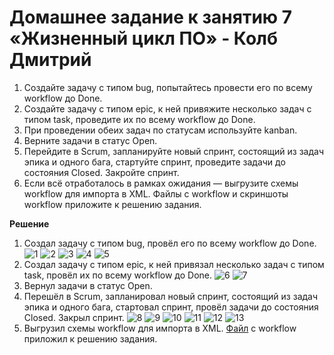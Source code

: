 # Домашнее задание к занятию 7 «Жизненный цикл ПО» - Колб Дмитрий


1. Создайте задачу с типом bug, попытайтесь провести его по всему workflow до Done. 
1. Создайте задачу с типом epic, к ней привяжите несколько задач с типом task, проведите их по всему workflow до Done. 
1. При проведении обеих задач по статусам используйте kanban. 
1. Верните задачи в статус Open.
1. Перейдите в Scrum, запланируйте новый спринт, состоящий из задач эпика и одного бага, стартуйте спринт, проведите задачи до состояния Closed. Закройте спринт.
2. Если всё отработалось в рамках ожидания — выгрузите схемы workflow для импорта в XML. Файлы с workflow и скриншоты workflow приложите к решению задания.


**Решение**
1. Создал задачу с типом bug, провёл его по всему workflow до Done. 
       ![1](https://github.com/Chika1703/Software-lifecycle/blob/main/img/1.jpg)
     ![2](https://github.com/Chika1703/Software-lifecycle/blob/main/img/2.jpg)
     ![3](https://github.com/Chika1703/Software-lifecycle/blob/main/img/3.jpg)
     ![4](https://github.com/Chika1703/Software-lifecycle/blob/main/img/4.jpg)
     ![5](https://github.com/Chika1703/Software-lifecycle/blob/main/img/5.jpg)
2. Создал задачу с типом epic, к ней привязал несколько задач с типом task, провёл их по всему workflow до Done. 
     ![6](https://github.com/Chika1703/Software-lifecycle/blob/main/img/6.jpg)
     ![7](https://github.com/Chika1703/Software-lifecycle/blob/main/img/7.jpg)
3. Вернул задачи в статус Open.
4. Перешёл в Scrum, запланировал новый спринт, состоящий из задач эпика и одного бага, стартовал спринт, провёл задачи до состояния Closed. Закрыл спринт. 
     ![8](https://github.com/Chika1703/Software-lifecycle/blob/main/img/8.jpg)
     ![9](https://github.com/Chika1703/Software-lifecycle/blob/main/img/9.jpg)
     ![10](https://github.com/Chika1703/Software-lifecycle/blob/main/img/10.jpg)
     ![11](https://github.com/Chika1703/Software-lifecycle/blob/main/img/11.jpg)
     ![12](https://github.com/Chika1703/Software-lifecycle/blob/main/img/12.jpg)
     ![13](https://github.com/Chika1703/Software-lifecycle/blob/main/img/13.jpg)
5. Выгрузил схемы workflow для импорта в XML. [Файл](SearchRequest.xml) с workflow приложил к решению задания.
